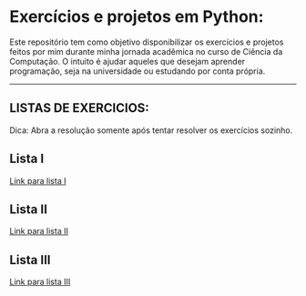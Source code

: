 # Exercícios e projetos em Python:

Este repositório tem como objetivo disponibilizar os exercícios e projetos feitos por mim durante minha jornada acadêmica no curso de Ciência da Computação. O intuito é ajudar aqueles que desejam aprender programação, seja na universidade ou estudando por conta própria.


---
## LISTAS DE EXERCICIOS:
Dica: Abra a resolução somente após tentar resolver os exercícios sozinho.


## Lista I

[Link para lista I](https://github.com/leonardo-istamilo/Exercicios-Python/blob/branch/Exercicios/Python_Periodo1/Lista%20I/01%20-%20Lista%20I.md)

## Lista II

[Link para lista II](https://github.com/leonardo-istamilo/Exercicios-Python/blob/branch/Exercicios/Python_Periodo1/Lista%20II/01%20-%20Lista%20II.md)

## Lista III
[Link para lista III](https://github.com/leonardo-istamilo/Exercicios-Python/blob/branch/Exercicios/Python_Periodo1/Lista%20III/01%20-%20Lista%20III.md)


